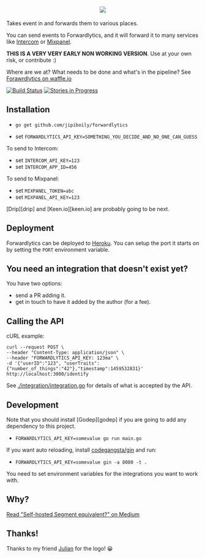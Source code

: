 <h1><center><img src="https://s3.amazonaws.com/forwardlytics-assets/logo-color.svg"></center></h1>

Takes event in and forwards them to various places.

You can send events to Forwardlytics, and it will forward it to many services like [Intercom][intercom] or [Mixpanel][mixpanel].

**THIS IS A VERY VERY EARLY NON WORKING VERSION**. Use at your own risk, or contribute :)

Where are we at? What needs to be done and what's in the pipeline? See [Forawrdlytics on waffle.io][forwardlytics-on-waffle]

[![Build Status](https://travis-ci.org/jipiboily/forwardlytics.svg?branch=master)](https://travis-ci.org/jipiboily/forwardlytics)
[![Stories in Progress](https://badge.waffle.io/jipiboily/forwardlytics.svg?label=In%20Progress&title=In%20Progress)](http://waffle.io/jipiboily/forwardlytics)

## Installation

- `go get github.com/jipiboily/forwardlytics`

- set `FORWARDLYTICS_API_KEY=SOMETHING_YOU_DECIDE_AND_NO_ONE_CAN_GUESS`

To send to Intercom:
- set `INTERCOM_API_KEY=123`
- set `INTERCOM_APP_ID=456`

To send to Mixpanel:
- set `MIXPANEL_TOKEN=abc`
- set `MIXPANEL_API_KEY=123`

[Drip][drip] and [Keen.io][keen.io] are probably going to be next.

## Deployment

Forwardlytics can be deployed to [Heroku][heroku]. You can setup the port it starts on by setting the `PORT` environment variable.

## You need an integration that doesn't exist yet?

You have two options:

- send a PR adding it.
- get in touch to have it added by the author (for a fee).

## Calling the API

cURL example:

```
curl --request POST \
--header "Content-Type: application/json" \
--header "FORWARDLYTICS_API_KEY: 123ma" \
-d '{"userID":"123", "userTraits":{"number_of_things":"42"},"timestamp":1459532831}' http://localhost:3000/identify
```

See [./integration/integration.go][integration.go] for details of what is accepted by the API.

## Development

Note that you should install [Godep][godep] if you are going to add any dependency to this project.

- `FORWARDLYTICS_API_KEY=somevalue go run main.go`

If you want auto reloading, install [codegangsta/gin][codegangsta/gin] and run:

- `FORWARDLYTICS_API_KEY=somevalue gin -a 8080 -t .`

You need to set environment variables for the integrations you want to work with.

## Why?

[Read "Self-hosted Segment equivalent?" on Medium][self-hosted-segment-equivalent]

[intercom]: https://www.intercom.io/
[mixpanel]: https://mixpanel.com/
[heroku]: https://www.heroku.com/
[forwardlytics-on-waffle]: https://waffle.io/jipiboily/forwardlytics
[integration.go]: https://github.com/jipiboily/forwardlytics/blob/master/integrations/integration.go
[codegangsta/gin]: https://github.com/codegangsta/gin
[https://github.com/tools/godep]: https://github.com/tools/godep
[self-hosted-segment-equivalent]: https://medium.com/@jipiboily/self-hosted-segment-equivalent-c81815e963df

## Thanks!

Thanks to my friend <a href="https://twitter.com/juliandoesstuff" target="_blank">Julian</a> for the logo! :grinning: